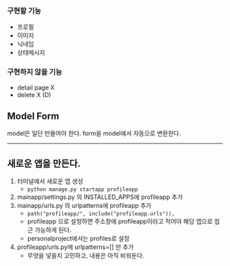 ### 구현할 기능
- 프로필 
- 이미지 
- 닉네임 
- 상태메시지

### 구현하지 않을 기능
- detail page X
- delete X (D)


## Model Form
model은 일단 만들어야 한다.
form을 model에서 자동으로 변환한다.

---
## 새로운 앱을 만든다.
1. 터미널에서 새로운 앱 생성
    - `python manage.py startapp profileapp`
2. mainapp/settings.py 의 INSTALLED_APPS에 profileapp 추가
3. mainapp/urls.py 의 urlpatterns에 profileapp 추가
    - `path("profileapp/", include("profileapp.urls")),`
    - profileapp 으로 설정하면 주소창에 profileapp이라고 적어야 해당 앱으로 접근 가능하게 된다.
    - personalproject에서는 profiles로 설정
4. profileapp/urls.py에 urlpatterns=[] 만 추가
    - 무엇을 넣을지 고민하고, 내용은 아직 비워둔다.